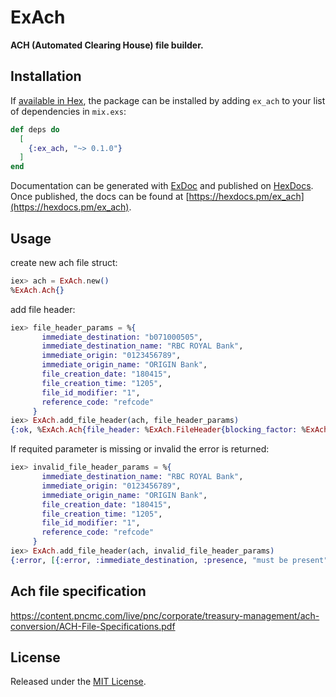 # ExAch

**ACH (Automated Clearing House) file builder.**

## Installation

If [available in Hex](https://hex.pm/docs/publish), the package can be installed
by adding `ex_ach` to your list of dependencies in `mix.exs`:

```elixir
def deps do
  [
    {:ex_ach, "~> 0.1.0"}
  ]
end
```

Documentation can be generated with [ExDoc](https://github.com/elixir-lang/ex_doc)
and published on [HexDocs](https://hexdocs.pm). Once published, the docs can
be found at [https://hexdocs.pm/ex_ach](https://hexdocs.pm/ex_ach).

## Usage

create new ach file struct:
```elixir
iex> ach = ExAch.new()
%ExAch.Ach{}
```

add file header:
```elixir
iex> file_header_params = %{
       immediate_destination: "b071000505",
       immediate_destination_name: "RBC ROYAL Bank",
       immediate_origin: "0123456789",
       immediate_origin_name: "ORIGIN Bank",
       file_creation_date: "180415",
       file_creation_time: "1205",
       file_id_modifier: "1",
       reference_code: "refcode"
     }
iex> ExAch.add_file_header(ach, file_header_params)
{:ok, %ExAch.Ach{file_header: %ExAch.FileHeader{blocking_factor: %ExAch.Field{...}, ...}}}
```

If requited parameter is missing or invalid the error is returned:

```elixir
iex> invalid_file_header_params = %{
       immediate_destination_name: "RBC ROYAL Bank",
       immediate_origin: "0123456789",
       immediate_origin_name: "ORIGIN Bank",
       file_creation_date: "180415",
       file_creation_time: "1205",
       file_id_modifier: "1",
       reference_code: "refcode"
     }
iex> ExAch.add_file_header(ach, invalid_file_header_params)
{:error, [{:error, :immediate_destination, :presence, "must be present"}]}
```

## Ach file specification

https://content.pncmc.com/live/pnc/corporate/treasury-management/ach-conversion/ACH-File-Specifications.pdf

## License
Released under the [MIT License](http://www.opensource.org/licenses/MIT).

